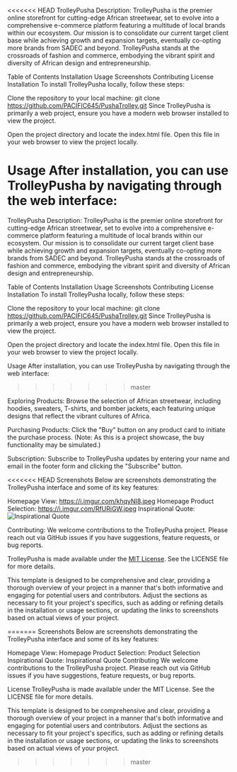 <<<<<<< HEAD
TrolleyPusha Description: TrolleyPusha is the premier online storefront for cutting-edge African streetwear, set to evolve into a comprehensive e-commerce platform featuring a multitude of local brands within our ecosystem. Our mission is to consolidate our current target client base while achieving growth and expansion targets, eventually co-opting more brands from SADEC and beyond. TrolleyPusha stands at the crossroads of fashion and commerce, embodying the vibrant spirit and diversity of African design and entrepreneurship.

Table of Contents Installation Usage Screenshots Contributing License Installation To install TrolleyPusha locally, follow these steps:

Clone the repository to your local machine: git clone https://github.com/PACIFIC645/PushaTrolley.git Since TrolleyPusha is primarily a web project, ensure you have a modern web browser installed to view the project.

Open the project directory and locate the index.html file. Open this file in your web browser to view the project locally.

Usage After installation, you can use TrolleyPusha by navigating through the web interface:
=======
TrolleyPusha
Description:
TrolleyPusha is the premier online storefront for cutting-edge African streetwear, set to evolve into a comprehensive e-commerce platform featuring a multitude of local brands within our ecosystem. 
Our mission is to consolidate our current target client base while achieving growth and expansion targets, eventually co-opting more brands from SADEC and beyond. 
TrolleyPusha stands at the crossroads of fashion and commerce, embodying the vibrant spirit and diversity of African design and entrepreneurship.

Table of Contents
Installation
Usage
Screenshots
Contributing
License
Installation
To install TrolleyPusha locally, follow these steps:

Clone the repository to your local machine:
git clone https://github.com/PACIFIC645/PushaTrolley.git
Since TrolleyPusha is primarily a web project, ensure you have a modern web browser installed to view the project.

Open the project directory and locate the index.html file. Open this file in your web browser to view the project locally.

Usage
After installation, you can use TrolleyPusha by navigating through the web interface:
>>>>>>> master

Exploring Products: Browse the selection of African streetwear, including hoodies, sweaters, T-shirts, and bomber jackets, each featuring unique designs that reflect the vibrant cultures of Africa.

Purchasing Products: Click the "Buy" button on any product card to initiate the purchase process. (Note: As this is a project showcase, the buy functionality may be simulated.)

Subscription: Subscribe to TrolleyPusha updates by entering your name and email in the footer form and clicking the "Subscribe" button.

<<<<<<< HEAD
Screenshots Below are screenshots demonstrating the TrolleyPusha interface and some of its key features:

Homepage View: https://i.imgur.com/khqyNI8.jpeg Homepage Product Selection: https://i.imgur.com/RfURiGW.jpeg Inspirational Quote: ![Inspirational Quote](https://i.imgur.com/lxfw9fb.jpeg) 

Contributing: We welcome contributions to the TrolleyPusha project. Please reach out via GitHub issues if you have suggestions, feature requests, or bug reports.

TrolleyPusha is made available under the [MIT License](LICENSE). See the LICENSE file for more details.

This template is designed to be comprehensive and clear, providing a thorough overview of your project in a manner that's both informative and engaging for potential users and contributors. Adjust the sections as necessary to fit your project's specifics, such as adding or refining details in the installation or usage sections, or updating the links to screenshots based on actual views of your project.

=======
Screenshots
Below are screenshots demonstrating the TrolleyPusha interface and some of its key features:

Homepage View: Homepage
Product Selection: Product Selection
Inspirational Quote: Inspirational Quote
Contributing
We welcome contributions to the TrolleyPusha project. Please reach out via GitHub issues if you have suggestions, feature requests, or bug reports.

License
TrolleyPusha is made available under the MIT License. See the LICENSE file for more details.

This template is designed to be comprehensive and clear, providing a thorough overview of your project in a manner that's both informative and engaging for potential users and contributors. 
Adjust the sections as necessary to fit your project's specifics, such as adding or refining details in the installation or usage sections, or updating the links to screenshots based on actual views of your project.
>>>>>>> master
